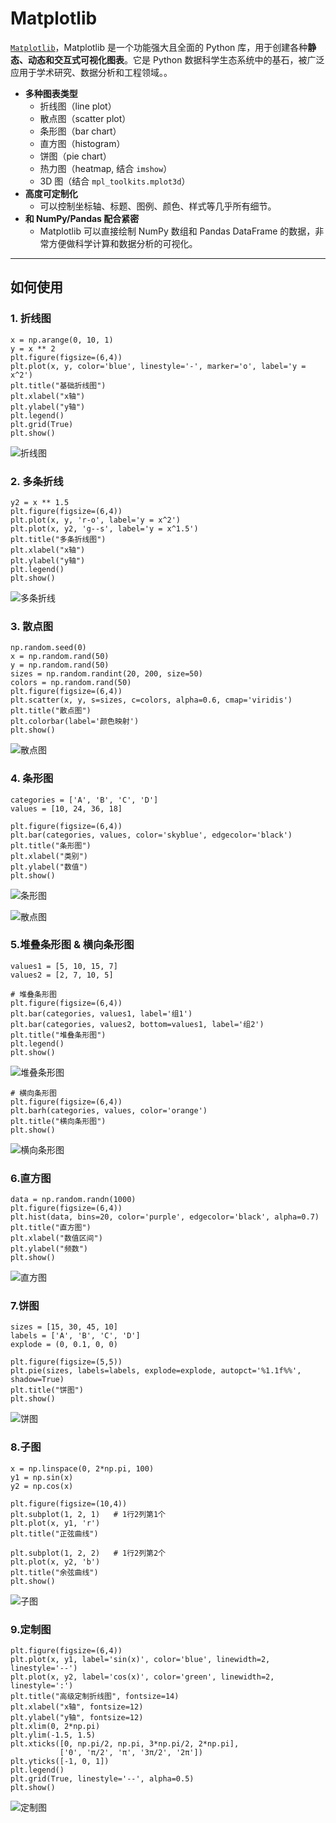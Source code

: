 # Matplotlib

[`Matplotlib`](https://matplotlib.org/)，Matplotlib 是一个功能强大且全面的 Python 库，用于创建各种​**静态、动态和交互式可视化图表**​。它是 Python 数据科学生态系统中的基石，被广泛应用于学术研究、数据分析和工程领域。。

* **多种图表类型**
  * 折线图（line plot）
  * 散点图（scatter plot）
  * 条形图（bar chart）
  * 直方图（histogram）
  * 饼图（pie chart）
  * 热力图（heatmap, 结合 `imshow`）
  * 3D 图（结合 `mpl_toolkits.mplot3d`）
* **高度可定制化**
  * 可以控制坐标轴、标题、图例、颜色、样式等几乎所有细节。
* **和 NumPy/Pandas 配合紧密**
  * Matplotlib 可以直接绘制 NumPy 数组和 Pandas DataFrame 的数据，非常方便做科学计算和数据分析的可视化。

---

## 如何使用

### 1. 折线图

```
x = np.arange(0, 10, 1)
y = x ** 2
plt.figure(figsize=(6,4))
plt.plot(x, y, color='blue', linestyle='-', marker='o', label='y = x^2')
plt.title("基础折线图")
plt.xlabel("x轴")
plt.ylabel("y轴")
plt.legend()
plt.grid(True)
plt.show()
```

![折线图](docs/Figure_1.png)

### 2. 多条折线

```
y2 = x ** 1.5
plt.figure(figsize=(6,4))
plt.plot(x, y, 'r-o', label='y = x^2')
plt.plot(x, y2, 'g--s', label='y = x^1.5')
plt.title("多条折线图")
plt.xlabel("x轴")
plt.ylabel("y轴")
plt.legend()
plt.show()
```

![多条折线](docs/Figure_2.png)

### 3. 散点图

```
np.random.seed(0)
x = np.random.rand(50)
y = np.random.rand(50)
sizes = np.random.randint(20, 200, size=50)
colors = np.random.rand(50)
plt.figure(figsize=(6,4))
plt.scatter(x, y, s=sizes, c=colors, alpha=0.6, cmap='viridis')
plt.title("散点图")
plt.colorbar(label='颜色映射')
plt.show()
```

![散点图](docs/Figure_3.png)

### 4. 条形图

```
categories = ['A', 'B', 'C', 'D']
values = [10, 24, 36, 18]

plt.figure(figsize=(6,4))
plt.bar(categories, values, color='skyblue', edgecolor='black')
plt.title("条形图")
plt.xlabel("类别")
plt.ylabel("数值")
plt.show()
```

![条形图](docs/Figure_4.png)

![散点图](docs/Figure_3.png)

### 5.堆叠条形图 & 横向条形图

```
values1 = [5, 10, 15, 7]
values2 = [2, 7, 10, 5]

# 堆叠条形图
plt.figure(figsize=(6,4))
plt.bar(categories, values1, label='组1')
plt.bar(categories, values2, bottom=values1, label='组2')
plt.title("堆叠条形图")
plt.legend()
plt.show()
```
![堆叠条形图](docs/Figure_5.png)


```
# 横向条形图
plt.figure(figsize=(6,4))
plt.barh(categories, values, color='orange')
plt.title("横向条形图")
plt.show()
```
![横向条形图](docs/Figure_5-1.png)


### 6.直方图

```
data = np.random.randn(1000)
plt.figure(figsize=(6,4))
plt.hist(data, bins=20, color='purple', edgecolor='black', alpha=0.7)
plt.title("直方图")
plt.xlabel("数值区间")
plt.ylabel("频数")
plt.show()
```

![直方图](docs/Figure_6.png)

### 7.饼图

```
sizes = [15, 30, 45, 10]
labels = ['A', 'B', 'C', 'D']
explode = (0, 0.1, 0, 0)

plt.figure(figsize=(5,5))
plt.pie(sizes, labels=labels, explode=explode, autopct='%1.1f%%', shadow=True)
plt.title("饼图")
plt.show()

```

![饼图](docs/Figure_7.png)

### 8.子图

```
x = np.linspace(0, 2*np.pi, 100)
y1 = np.sin(x)
y2 = np.cos(x)

plt.figure(figsize=(10,4))
plt.subplot(1, 2, 1)   # 1行2列第1个
plt.plot(x, y1, 'r')
plt.title("正弦曲线")

plt.subplot(1, 2, 2)   # 1行2列第2个
plt.plot(x, y2, 'b')
plt.title("余弦曲线")
plt.show()

```

![子图](docs/Figure_8.png)

### 9.定制图

```
plt.figure(figsize=(6,4))
plt.plot(x, y1, label='sin(x)', color='blue', linewidth=2, linestyle='--')
plt.plot(x, y2, label='cos(x)', color='green', linewidth=2, linestyle=':')
plt.title("高级定制折线图", fontsize=14)
plt.xlabel("x轴", fontsize=12)
plt.ylabel("y轴", fontsize=12)
plt.xlim(0, 2*np.pi)
plt.ylim(-1.5, 1.5)
plt.xticks([0, np.pi/2, np.pi, 3*np.pi/2, 2*np.pi],
           ['0', 'π/2', 'π', '3π/2', '2π'])
plt.yticks([-1, 0, 1])
plt.legend()
plt.grid(True, linestyle='--', alpha=0.5)
plt.show()
```

![定制图](docs/Figure_9.png)